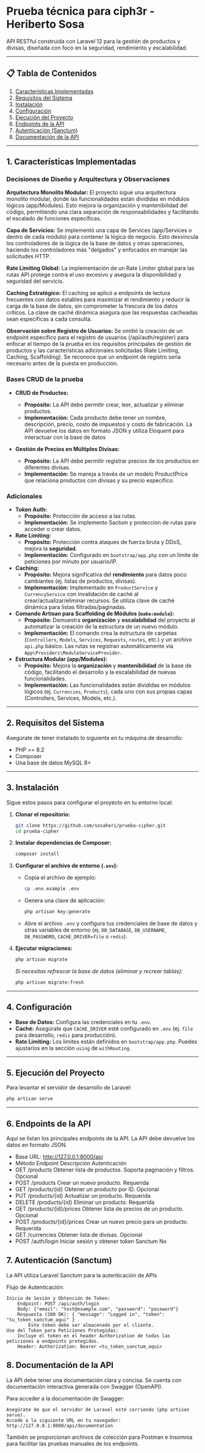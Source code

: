 # Prueba técnica para ciph3r - Heriberto Sosa

API RESTful construida con Laravel 12 para la gestión de productos y divisas, diseñada con foco en la seguridad, rendimiento y escalabilidad.

---

## 📋 Tabla de Contenidos

1.  [Características Implementadas](#1-características-implementadas)
2.  [Requisitos del Sistema](#2-requisitos-del-sistema)
3.  [Instalación](#3-instalación)
4.  [Configuración](#4-configuración)
5.  [Ejecución del Proyecto](#5-ejecución-del-proyecto)
6.  [Endpoints de la API](#6-endpoints-de-la-api)
7.  [Autenticación (Sanctum)](#7-autenticación-sanctum)
8.  [Documentación de la API](#8-documentacion-de-la-api)

---

## 1. Características Implementadas

### Decisiones de Diseño y Arquitectura y Observaciones

**Arquitectura Monolito Modular:** El proyecto sigue una arquitectura monolito modular, donde las funcionalidades están divididas en módulos lógicos (app/Modules). Esto mejora la organización y mantenibilidad del código, permitiendo una clara separación de responsabilidades y facilitando el escalado de funciones específicas.

**Capa de Servicios:** Se implementó una capa de Services (app/Services o dentro de cada módulo) para contener la lógica de negocio. Esto desvincula los controladores de la lógica de la base de datos y otras operaciones, haciendo los controladores más "delgados" y enfocados en manejar las solicitudes HTTP.

**Rate Limiting Global:** La implementación de un Rate Limiter global para las rutas API protege contra el uso excesivo y asegura la disponibilidad y seguridad del servicio.

**Caching Estratégico:** El caching se aplicó a endpoints de lectura frecuentes con datos estables para maximizar el rendimiento y reducir la carga de la base de datos, sin comprometer la frescura de los datos críticos. La clave de caché dinámica asegura que las respuestas cacheadas sean específicas a cada consulta.

**Observación sobre Registro de Usuarios:** Se omitió la creación de un endpoint específico para el registro de usuarios (/api/auth/register) para enfocar el tiempo de la prueba en los requisitos principales de gestión de productos y las características adicionales solicitadas (Rate Limiting, Caching, Scaffolding). Se reconoce que un endpoint de registro sería necesario antes de la puesta en producción.

### Bases CRUD de la prueba

* **CRUD de Productos:**
    * **Propósito:** La API debe permitir crear, leer, actualizar y eliminar productos.
    * **Implementación:** Cada producto debe tener un nombre, descripción, precio, costo de impuestos y costo de fabricación. La API devuelve los datos en formato JSON y utiliza Eloquent para interactuar con la base de datos

* **Gestión de Precios en Múltiples Divisas:**
    * **Propósito:** La API debe permitir registrar precios de los productos en diferentes divisas.
    * **Implementación:** Se maneja a través de un modelo ProductPrice que relaciona productos con divisas y su precio específico.

### Adicionales

* **Token Auth:**
    * **Propósito:** Protección de acceso a las rutas.
    * **Implementación:** Se implemento Sactum y proteccion de rutas para acceder o crear datos.
* **Rate Limiting:**
    * **Propósito:** Protección contra ataques de fuerza bruta y DDoS, mejora la **seguridad**.
    * **Implementación:** Configurado en `bootstrap/app.php` con un límite de peticiones por minuto por usuario/IP.
* **Caching:**
    * **Propósito:** Mejora significativa del **rendimiento** para datos poco cambiantes (ej. listas de productos, divisas).
    * **Implementación:** Implementado en `ProductService` y `CurrencyService` con invalidación de caché al crear/actualizar/eliminar recursos. Se utiliza clave de caché dinámica para listas filtradas/paginadas.
* **Comando Artisan para Scaffolding de Módulos (`make:module`):**
    * **Propósito:** Demuestra **organización** y **escalabilidad** del proyecto al automatizar la creación de la estructura de un nuevo módulo.
    * **Implementación:** El comando crea la estructura de carpetas (`Controllers`, `Models`, `Services`, `Requests`, `routes`, etc.) y un archivo `api.php` básico. Las rutas se registran automáticamente vía `App\Providers\ModuleServiceProvider`.
* **Estructura Modular (app/Modules):**
    * **Propósito:** Mejora la **organización** y **mantenibilidad** de la base de código, facilitando el desarrollo y la escalabilidad de nuevas funcionalidades.
    * **Implementación:** Las funcionalidades están divididas en módulos lógicos (ej. `Currencies`, `Products`), cada uno con sus propias capas (Controllers, Services, Models, etc.).

---

## 2. Requisitos del Sistema

Asegúrate de tener instalado lo siguiente en tu máquina de desarrollo:

* PHP >= 8.2
* Composer
* Una base de datos MySQL 8+

---

## 3. Instalación

Sigue estos pasos para configurar el proyecto en tu entorno local:

1.  **Clonar el repositorio:**
    ```bash
    git clone https://github.com/sosaheri/prueba-cipher.git
    cd prueba-cipher
    ```

2.  **Instalar dependencias de Composer:**
    ```bash
    composer install
    ```

3.  **Configurar el archivo de entorno (`.env`):**
    * Copia el archivo de ejemplo:
        ```bash
        cp .env.example .env
        ```
    * Genera una clave de aplicación:
        ```bash
        php artisan key:generate
        ```
    * Abre el archivo `.env` y configura tus credenciales de base de datos y otras variables de entorno (ej. `DB_DATABASE`, `DB_USERNAME`, `DB_PASSWORD`, `CACHE_DRIVER=file` o `redis`).

4.  **Ejecutar migraciones:**
    ```bash
    php artisan migrate
    ```
    *Si necesitas refrescar la base de datos (eliminar y recrear tablas):*
    ```bash
    php artisan migrate:fresh
    ```

---

## 4. Configuración

* **Base de Datos:** Configura las credenciales en tu `.env`.
* **Caché:** Asegúrate que `CACHE_DRIVER` esté configurado en `.env` (ej. `file` para desarrollo, `redis` para producción).
* **Rate Limiting:** Los límites están definidos en `bootstrap/app.php`. Puedes ajustarlos en la sección `using` de `withRouting`.

---

## 5. Ejecución del Proyecto

Para levantar el servidor de desarrollo de Laravel:

```bash
php artisan serve
```

---

## 6. Endpoints de la API

Aquí se listan los principales endpoints de la API. La API debe devuelve los datos en formato JSON.


- Base URL: http://127.0.0.1:8000/api
- Método	Endpoint	Descripción	Autenticación
- GET	/products	Obtener lista de productos. Soporta paginación y filtros.	Opcional
- POST	/products	Crear un nuevo producto.	Requerida
- GET	/products/{id}	Obtener un producto por ID.	Opcional
- PUT	/products/{id}	Actualizar un producto.	Requerida
- DELETE	/products/{id}	Eliminar un producto.	Requerida
- GET	/products/{id}/prices	Obtener lista de precios de un producto.	Opcional
- POST	/products/{id}/prices	Crear un nuevo precio para un producto.	Requerida
- GET	/currencies	Obtener lista de divisas.	Opcional
- POST	/auth/login	Iniciar sesión y obtener token Sanctum	No



## 7. Autenticación (Sanctum)

La API utiliza Laravel Sanctum para la autenticación de APIs

Flujo de Autenticación:

    Inicio de Sesión y Obtención de Token:
        Endpoint: POST /api/auth/login
        Body: {"email": "test@example.com", "password": "password"}
        Respuesta (200 OK): { "message": "Logged in", "token": "tu_token_sanctum_aqui" }
            Este token debe ser almacenado por el cliente.
    Uso del Token para Peticiones Protegidas:
        Incluye el token en el header Authorization de todas las peticiones a endpoints protegidos.
        Header: Authorization: Bearer <tu_token_sanctum_aqui>

## 8. Documentación de la API

La API debe tener una documentación clara y concisa. Se cuenta con documentación interactiva generada con Swagger (OpenAPI).

Para acceder a la documentación de Swagger:

    Asegúrate de que el servidor de Laravel esté corriendo (php artisan serve).
    Accede a la siguiente URL en tu navegador: http://127.0.0.1:8000/api/documentation

También se proporcionan archivos de colección para Postman e Insomnia para facilitar las pruebas manuales de los endpoints.

